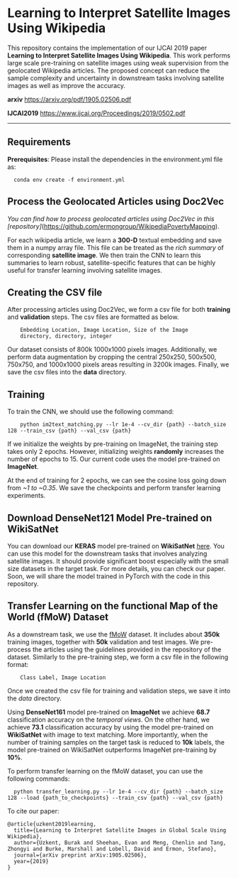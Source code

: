 # Learning to Interpret Satellite Images Using Wikipedia
This repository contains the implementation of our IJCAI 2019 paper __Learning to Interpret Satellite Images Using Wikipedia__. This work performs large scale pre-training on satellite images using weak supervision from the geolocated Wikipedia articles. The proposed concept can reduce the sample complexity and uncertainty in downstream tasks involving satellite images as well as improve the accuracy.

**arxiv** https://arxiv.org/pdf/1905.02506.pdf

**IJCAI2019** https://www.ijcai.org/Proceedings/2019/0502.pdf

-------------------------------------------------------------------------------------
## Requirements
**Prerequisites**: Please install the dependencies in the environment.yml file as:
```shell
  conda env create -f environment.yml
```

## Process the Geolocated Articles using Doc2Vec
*You can find how to process geolocated articles using Doc2Vec in this [repository]*(https://github.com/ermongroup/WikipediaPovertyMapping).

For each wikipedia article, we learn a __300-D__ textual embedding and save them in a numpy array file. This file can be treated as the *rich summary* of corresponding __satellite image__. We then train the CNN to learn this summaries to learn robust, satellite-specific features that can be highly useful for transfer learning involving satellite images.

## Creating the CSV file
After processing articles using Doc2Vec, we form a csv file for both **training** and **validation** steps. The csv files are formatted as below.
```
    Embedding Location, Image Location, Size of the Image
    directory, directory, integer
```
Our dataset consists of 800k 1000x1000 pixels images. Additionally, we perform data augmentation by cropping the central 250x250, 500x500, 750x750, and 1000x1000 pixels areas resulting in 3200k images. Finally, we save the csv files into the **data** directory.

## Training
To train the CNN, we should use the following command:
```
    python im2text_matching.py --lr 1e-4 --cv_dir {path} --batch_size 128 --train_csv {path} --val_csv {path}
```
If we initialize the weights by pre-training on ImageNet, the training step takes only 2 epochs. However, initializing weights **randomly** increases the number of epochs to 15. Our current code uses the model pre-trained on **ImageNet**.

At the end of training for 2 epochs, we can see the cosine loss going down from *~1 to ~0.35*. We save the checkpoints and perform transfer learning experiments.

## Download DenseNet121 Model Pre-trained on WikiSatNet
You can download our __KERAS__ model pre-trained on **WikiSatNet** [here](https://drive.google.com/open?id=1Q69nGbhXFYoeJlgge-UPTZRVP0oL7Uy8). You can use this model for the downstream tasks that involves analyzing satellite images. It should provide significant boost especially with the small size datasets in the target task. For more details, you can check our paper. Soon, we will share the model trained in PyTorch with the code in this repository.

## Transfer Learning on the functional Map of the World (fMoW) Dataset
As a downstream task, we use the [fMoW](https://github.com/fMoW/dataset) dataset. It includes about **350k** training images, together with **50k** validation and test images. We pre-process the articles using the guidelines provided in the repository of the dataset. Similarly to the pre-training step, we form a csv file in the following format:
```
    Class Label, Image Location
```
Once we created the csv file for training and validation steps, we save it into the *data* directory.

Using **DenseNet161** model pre-trained on **ImageNet** we achieve **68.7** classification accuracy on the *temporal views*. On the other hand, we achieve **73.1** classification accuracy by using the model pre-trained on **WikiSatNet** with image to text matching. More importantly, when the number of training samples on the target task is reduced to **10k** labels, the model pre-trained on WikiSatNet outperforms ImageNet pre-training by **10%**.

To perform transfer learning on the fMoW dataset, you can use the following commands:
```
  python transfer_learning.py --lr 1e-4 --cv_dir {path} --batch_size 128 --load {path_to_checkpoints} --train_csv {path} --val_csv {path}
```

To cite our paper:
```
@article{uzkent2019learning,
  title={Learning to Interpret Satellite Images in Global Scale Using Wikipedia},
  author={Uzkent, Burak and Sheehan, Evan and Meng, Chenlin and Tang, Zhongyi and Burke, Marshall and Lobell, David and Ermon, Stefano},
  journal={arXiv preprint arXiv:1905.02506},
  year={2019}
}
```
